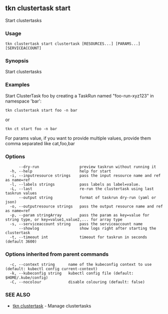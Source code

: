 ## tkn clustertask start

Start clustertasks

### Usage

```
tkn clustertask start clustertask [RESOURCES...] [PARAMS...] [SERVICEACCOUNT]
```

### Synopsis

Start clustertasks

### Examples

Start ClusterTask foo by creating a TaskRun named "foo-run-xyz123" in namespace 'bar':

    tkn clustertask start foo -n bar

or

    tkn ct start foo -n bar

For params value, if you want to provide multiple values, provide them comma separated
like cat,foo,bar


### Options

```
      --dry-run                  preview taskrun without running it
  -h, --help                     help for start
  -i, --inputresource strings    pass the input resource name and ref as name=ref
  -l, --labels strings           pass labels as label=value.
  -L, --last                     re-run the clustertask using last taskrun values
      --output string            format of taskrun dry-run (yaml or json)
  -o, --outputresource strings   pass the output resource name and ref as name=ref
  -p, --param stringArray        pass the param as key=value for string type, or key=value1,value2,... for array type
  -s, --serviceaccount string    pass the serviceaccount name
      --showlog                  show logs right after starting the clustertask
  -t, --timeout int              timeout for taskrun in seconds (default 3600)
```

### Options inherited from parent commands

```
  -c, --context string      name of the kubeconfig context to use (default: kubectl config current-context)
  -k, --kubeconfig string   kubectl config file (default: $HOME/.kube/config)
  -C, --nocolour            disable colouring (default: false)
```

### SEE ALSO

* [tkn clustertask](tkn_clustertask.md)	 - Manage clustertasks

